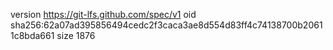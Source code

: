 version https://git-lfs.github.com/spec/v1
oid sha256:62a07ad395856494cedc2f3caca3ae8d554d83ff4c74138700b20611c8bda661
size 1876
